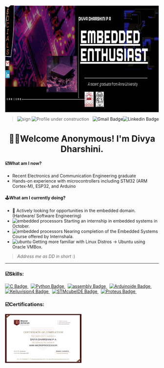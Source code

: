 <p align="center">
<img src="https://github.com/Divyadd3005/Divyadd3005/blob/main/Github%20banner%202%20(1).gif" alt="GitHub Banner" style="display: block; margin-left: 0; width: 1200px; height: 350px;">
</p>

> <img width= "30" height= "30" src= "https://img.icons8.com/?size=100&id=iDvZxjimOIfD&format=png&color=000000" alt="sign"/> <img height= "25" src= "https://img.shields.io/badge/Profile%20under%20construction-red" alt="Profile under construction"/> <a href="https://www.linkedin.com/in/divya-dharshini-p-a-2b45b9266/"> <img src="https://img.shields.io/badge/Linkedin-black.svg?style=flat-square&logo=Linkedin&logocolor=00878F&background-color=black" alt="Linkedin Badge" align="right" style="height: 20px;"/> </a> <a href="divyadharshini300503@gmail.com/"> <img src="https://img.shields.io/badge/Gmail-black.svg?style=flat-square&logo=gmail&logocolor=EA4335&background-color=black" alt="Gmail Badge" align="right" style="height: 20px;"/> </a> 

<h1 align ="center"> 🙋‍♀️Welcome Anonymous! I'm Divya Dharshini. </h1>
  
#### ☑️What am I now?
- Recent Electronics and Communication Engineering graduate
- Hands-on experience with microcontrollers including STM32 (ARM Cortex-M), ESP32, and Arduino

#### 🕹️What am I currently doing?
- 🔎 Actively looking for opportunities in the embedded domain. (Hardware/ Software Engineering)
- <img width="18" height="18" src="https://img.icons8.com/?size=80&id=oaoTa6nA7qv3&format=png" alt="embedded processors" style="margin-top: -10px;" /> Starting an internship in embedded systems in October.
- <img width="18" height="18" src="https://img.icons8.com/?size=80&id=oaoTa6nA7qv3&format=png" alt="embedded processors" style="margin-top: -10px;" /> Nearing completion of the Embedded Systems Course offered by Internshala.
- <img width="15" height="15" src="https://img.icons8.com/?size=48&id=63208&format=png" alt="ubuntu" style="margin-top: -10px;" /> Getting more familiar with Linux Distros -> Ubuntu using Oracle VMBox.

> *Address me as DD in short* :)
---

### ☑️Skills:
<a href="https://icons8.com/icon/40670/c-programming">
  <img src="https://img.shields.io/badge/Language-grey.svg?style=flat-square&logo=C&logocolor=0133AD&background-color=grey" alt="C Badge" style="height: 20px;"/>
</a>
&nbsp;
<a href="https://icons8.com/icon/13441/python">
  <img src="https://img.shields.io/badge/python-F5C400.svg?style=flat-square&logo=Python&logocolor=F5C400&background-color=grey" alt="Python Badge" style="height: 20px;"/>
</a>
&nbsp;
<a href="https://github.com/Divyadd3005/Divyadd3005/blob/main/assemblyscript.svg">
  <img src="https://img.shields.io/badge/asm-x86-green.svg?style=flat-square&logo=assemblyscript&logocolor=green&background-color=black" alt="assembly Badge" style="height: 20px;"/>
</a>
&nbsp;
<a href="https://icons8.com/icon/Of4lZV2lwBQI/arduino">
  <img src="https://img.shields.io/badge/Arduino-IDE-blue.svg?style=flat-square&logo=arduino&logocolor=00878F&background-color=grey" alt="Arduinoide Badge" style="height: 20px;"/>
</a> 
&nbsp;
<a href="https://github.com/Divyadd3005/Divyadd3005/blob/main/armkeil.svg">
  <img src="https://img.shields.io/badge/Keilµvision-4-blue.svg?style=flat-square&logo=armkeil&background-color=008FC7" alt="Keiluvision4 Badge" style="height: 20px;"/>
</a>
&nbsp;
<a href="https://github.com/Divyadd3005/Divyadd3005/blob/main/stmicroelectronics.svg">
  <img src="https://img.shields.io/badge/STMicroelectronics-IDE-FDB511.svg?style=flat-square&logo=stmicroelectronics&logocolor=03234B&background-color=FDB511" alt="STMcubeIDE Badge" style="height: 20px;"/>
</a>
&nbsp;
<a href="https://github.com/Divyadd3005/Divyadd3005/blob/main/proteus-color.svg">
  <img src="https://img.shields.io/badge/Proteus-8-02303A.svg?style=flat-square&logo=Proteus&logocolor=1C79B3&background-color=02303A" alt="Proteus Badge" style="height: 20px;"/>
</a> 
&nbsp;

### ☑️Certifications:
<img src="https://github.com/Divyadd3005/Divyadd3005/blob/main/8086_certificate.png" alt="8086 certificate" style="width:250px ; height: 160px;">





